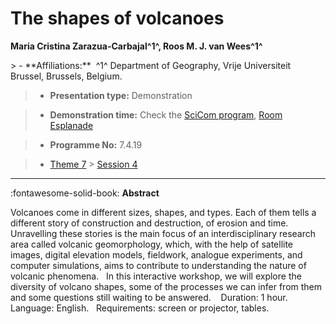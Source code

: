 # The shapes of volcanoes

**Maria Cristina Zarazua-Carbajal^1^, Roos M. J. van Wees^1^**

<!-- more -->> - **Affiliations:**  ^1^ Department of Geography, Vrije Universiteit Brussel, Brussels, Belgium. 

> - **Presentation type:** Demonstration

> - **Demonstration time:** Check the [SciCom program](../social/demonstrations.md), [Room Esplanade](../maps_venue.md#__tabbed_1_1)

> - **Programme No:** 7.4.19

> - [Theme 7](../theme7.md) > [Session 4](../sessions/session-7-4.md)

--- 

:fontawesome-solid-book: **Abstract**

Volcanoes come in different sizes, shapes, and types. Each of them tells a different story of construction and destruction, of erosion and time. Unravelling these stories is the main focus of an interdisciplinary research area called volcanic geomorphology, which, with the help of satellite images, digital elevation models, fieldwork, analogue experiments, and computer simulations, aims to contribute to understanding the nature of volcanic phenomena.
 
In this interactive workshop, we will explore the diversity of volcano shapes, some of the processes we can infer from them and some questions still waiting to be answered. 
 
Duration: 1 hour.
 
Language: English.
 
Requirements: screen or projector, tables.

